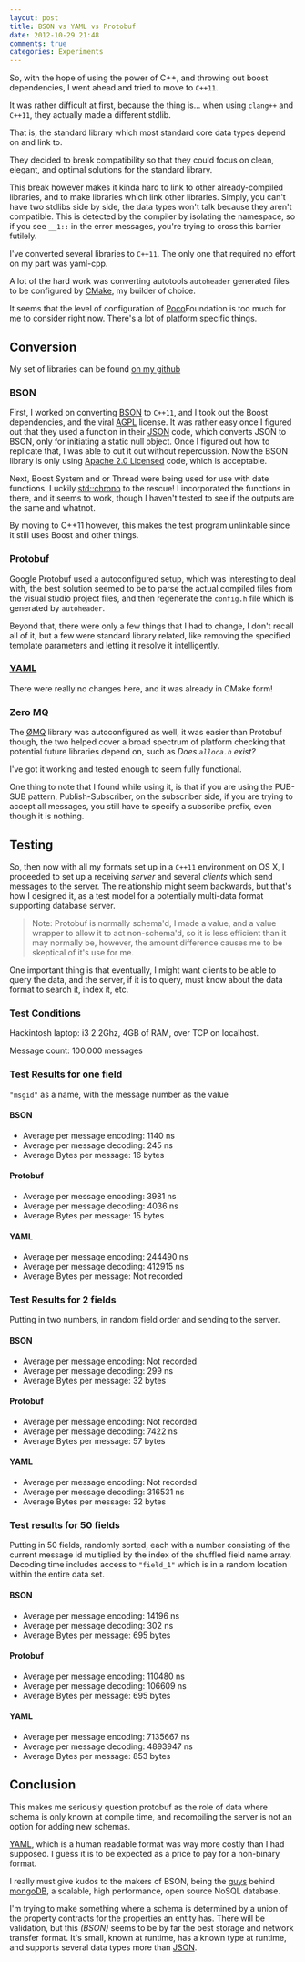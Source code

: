 ```yaml
---
layout: post
title: BSON vs YAML vs Protobuf
date: 2012-10-29 21:48
comments: true
categories: Experiments
---
```


So, with the hope of using the power of C++, and throwing out 
boost dependencies, I went ahead and tried to move to `C++11`.

It was rather difficult at first, because the thing is... when
using `clang++` and `C++11`, they actually made a different stdlib.

That is, the standard library which most standard core data types depend
on and link to.

They decided to break compatibility so that they could focus on clean,
elegant, and optimal solutions for the standard library.

This break however makes it kinda hard to link to other already-compiled
libraries, and to make libraries which link other libraries. Simply, 
you can't have two stdlibs side by side, the data types won't talk because
they aren't compatible. This is detected by the compiler by isolating
the namespace, so if you see `__1::` in the error messages, you're 
trying to cross this barrier futilely. 

<!--more-->

I've converted several libraries to `C++11`. The only one that 
required no effort on my part was yaml-cpp.

A lot of the hard work was converting autotools `autoheader` generated
files to be configured by [CMake][], my builder of choice. 

It seems that the level of configuration of [Poco][]Foundation is too much
for me to consider right now. There's a lot of platform specific things.

## Conversion

My set of libraries can be found 
[on my github](https://github.com/kloplop321/cordite-libs)

### BSON

First, I worked on converting [BSON][] to `C++11`, and I took out the Boost
dependencies, and the viral [AGPL][] license. It was rather easy once
I figured out that they used a function in their [JSON][] code, which converts
JSON to BSON, only for initiating a static null object. Once I figured out
how to replicate that, I was able to cut it out without repercussion. 
Now the BSON library is only using [Apache 2.0 Licensed][apache] code, which
is acceptable.

Next, Boost System and or Thread were being used for use with date functions.
Luckily [std::chrono](http://en.cppreference.com/w/cpp/chrono) to the rescue!
I incorporated the functions in there, and it seems to work, though I haven't
tested to see if the outputs are the same and whatnot.

By moving to C++11 however, this makes the test program unlinkable since it still
uses Boost and other things.

### Protobuf

Google Protobuf used a autoconfigured setup, which was interesting to deal with,
the best solution seemed to be to parse the actual compiled files from the 
visual studio project files, and then regenerate the `config.h` file which
is generated by `autoheader`.

Beyond that, there were only a few things that I had to change,
I don't recall all of it, but a few were standard library related, like removing
the specified template parameters and letting it resolve it intelligently.

### [YAML][]

There were really no changes here, and it was already in CMake form! 

### Zero MQ

The [ØMQ][zmq] library was autoconfigured as well, it was easier than 
Protobuf though, the two helped cover a broad spectrum of platform checking
that potential future libraries depend on, such as _Does `alloca.h` exist?_

I've got it working and tested enough to seem fully functional.

One thing to note that I found while using it, is that if you are using
the PUB-SUB pattern, Publish-Subscriber, on the subscriber side, if you
are trying to accept all messages, you still have to specify a subscribe
prefix, even though it is nothing.


## Testing

So, then now with all my formats set up in a `C++11` environment on OS X, 
I proceeded to set up a receiving *server* and several *clients* which
send messages to the server. The relationship might seem backwards, but
that's how I designed it, as a test model for a potentially multi-data
format supporting database server.

> Note: Protobuf is normally schema'd, I made a value, and a value wrapper
to allow it to act non-schema'd, so it is less efficient than it may normally
be, however, the amount difference causes me to be skeptical of it's use for me.

One important thing is that eventually, I might want clients to be able to query the data, and the server, if it is to query, must know about the data format to search it, index it, etc.

### Test Conditions

Hackintosh laptop: i3 2.2Ghz, 4GB of RAM, over TCP on localhost.

Message count: 100,000 messages

### Test Results for one field
`"msgid"` as a name, with the message number as the value

#### BSON

+ Average per message encoding: 1140 ns
+ Average per message decoding: 245 ns
+ Average Bytes per message: 16 bytes

#### Protobuf

+ Average per message encoding: 3981 ns
+ Average per message decoding: 4036 ns
+ Average Bytes per message: 15 bytes

#### YAML

+ Average per message encoding: 244490 ns
+ Average per message decoding: 412915 ns
+ Average Bytes per message: Not recorded

### Test Results for 2 fields
Putting in two numbers, in random field order and sending to the server.

#### BSON

+ Average per message encoding: Not recorded
+ Average per message decoding: 299 ns
+ Average Bytes per message: 32 bytes

#### Protobuf

+ Average per message encoding: Not recorded
+ Average per message decoding: 7422 ns
+ Average Bytes per message: 57 bytes

#### YAML

+ Average per message encoding: Not recorded
+ Average per message decoding: 316531 ns
+ Average Bytes per message: 32 bytes

### Test results for 50 fields
Putting in 50 fields, randomly sorted, each with a number consisting of
the current message id multiplied by the index of the shuffled field name array.
Decoding time includes access to `"field_1"` which is in a random location
within the entire data set.

#### BSON

+ Average per message encoding: 14196 ns
+ Average per message decoding: 302 ns
+ Average Bytes per message: 695 bytes

#### Protobuf

+ Average per message encoding: 110480 ns
+ Average per message decoding: 106609 ns
+ Average Bytes per message: 695 bytes

#### YAML

+ Average per message encoding: 7135667 ns
+ Average per message decoding: 4893947 ns
+ Average Bytes per message: 853 bytes

## Conclusion

This makes me seriously question protobuf as the role of data where
schema is only known at compile time, and recompiling the server
is not an option for adding new schemas. 


[YAML][], which is a human readable format was way more costly
than I had supposed.
I guess it is to be expected as a price to pay for a non-binary format.

I really must give kudos to the makers of BSON, being the [guys][10gen]
behind [mongoDB][], a scalable, high performance, open source NoSQL database.

I'm trying to make something where a schema is determined by a union
of the property contracts for the properties an entity has. There will
be validation, but this _(BSON)_ seems to be by far the best storage and
network transfer format. It's small, known at runtime, has a known type
at runtime, and supports several data types more than [JSON][]. 


[CMake]: http://www.cmake.org/cmake/help/v2.8.8/cmake.html
[poco]: http://pocoproject.org
[bson]: http://bsonspec.org/#/specification
[agpl]: http://www.gnu.org/licenses/agpl-3.0.html
[apache]: http://www.apache.org/licenses/LICENSE-2.0.html
[json]: http://www.json.org/
[zmq]: http://www.zeromq.org/
[yaml]: http://www.yaml.org/
[mongodb]: http://www.mongodb.org/
[10gen]: http://www.10gen.com/
